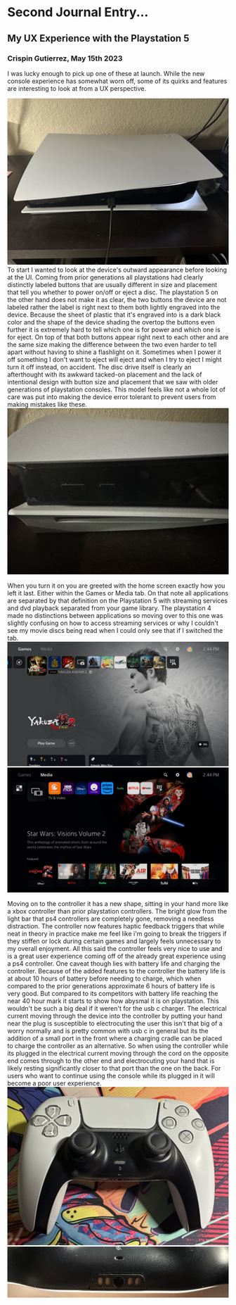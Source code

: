# Second Journal Entry...

## My UX Experience with the Playstation 5

### Crispin Gutierrez, May 15th 2023

I was lucky enough to pick up one of these at launch. While the new console experience has somewhat worn off, some of its quirks and features are interesting to look at from a UX perspective.

![my image](/assets/IMG_1016.jpg)
To start I wanted to look at the device's outward appearance before looking at the UI.
Coming from prior generations all playstations had clearly distinctly labeled buttons that are usually different in size and placement that tell you whether to power on/off or eject a disc. The playstation 5 on the other hand does not make it as clear, the two buttons the device are not labeled rather the label is right next to them both lightly engraved into the device. Because the sheet of plastic that it's engraved into is a dark black color and the shape of the device shading the overtop the buttons even further it is extremely hard to tell which one is for power and which one is for eject. On top of that both buttons appear right next to each other and are the same size making the difference between the two even harder to tell apart without having to shine a flashlight on it. Sometimes when I power it off something I don't want to eject will eject and when I try to eject I might turn it off instead, on accident. The disc drive itself is clearly an afterthought with its awkward tacked-on placement and the lack of intentional design with button size and placement that we saw with older generations of playstation consoles. This model feels like not a whole lot of care was put into making the device error tolerant to prevent users from making mistakes like these.
![my image](/assets/IMG_1015.jpg)

When you turn it on you are greeted with the home screen exactly how you left it last. Either within the Games or Media tab. On that note all applications are separated by that definition on the Playstation 5 with streaming services and dvd playback separated from your game library.
The playstation 4 made no distinctions between applications so moving over to this one was slightly confusing on how to access streaming services or why I couldn't see my movie discs being read when I could only see that if I switched the tab.
![my image](/assets/FwNOqwSaMAApViD.jpg)![my image](/assets/FwNOrBCaYAIYpfA.jpg)

Moving on to the controller it has a new shape, sitting in your hand more like a xbox controller than prior playstation controllers. The bright glow from the light bar that ps4 controllers are completely gone, removing a needless distraction. The controller now features haptic feedback triggers that while neat in theory in practice make me feel like i'm going to break the triggers if they stiffen or lock during certain games and largely feels unnecessary to my overall enjoyment. All this said the controller feels very nice to use and is a great user experience coming off of the already great experience using a ps4 controller. One caveat though lies with battery life and charging the controller. Because of the added features to the controller the battery life is at about 10 hours of battery before needing to charge, which when compared to the prior generations approximate 6 hours of battery life is very good. But compared to its competitors with battery life reaching the near 40 hour mark it starts to show how abysmal it is on playstation. This wouldn't be such a big deal if it weren't for the usb c charger. The electrical current moving through the device into the controller by putting your hand near the plug is susceptible to electrocuting the user this isn't that big of a worry normally and is pretty common with usb c in general but its the addition of a small port in the front where a charging cradle can be placed to charge the controller as an alternative. So when using the controller while its plugged in the electrical current moving through the cord on the opposite end comes through to the other end and electrocuting your hand that is likely resting significantly closer to that port than the one on the back. For users who want to continue using the console while its plugged in it will become a poor user experience.
![my image](/assets/IMG_1018.jpg)![my image](/assets/IMG_1019.jpg)
